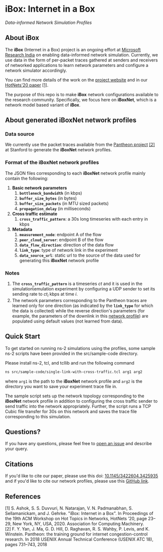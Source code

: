 # iBox: Internet in a Box
*Data-informed Network Simulation Profiles*

## About iBox

The **iBox** (Internet in a Box) project is an ongoing effort at [Microsoft Research India](https://www.microsoft.com/en-us/research/lab/microsoft-research-india/) on enabling data-informed network simulation. Currently, we use data in the form of per-packet traces gathered at senders and receivers of networked applications to learn network parameters and configure a network simulator accordingly. 

You can find more details of the work on the [project website](http://aka.ms/ibox) and in our [HotNets'20 paper](https://www.microsoft.com/en-us/research/uploads/prod/2020/09/iBox-HotNets2020.pdf) [[1]](#1).

The purpose of this repo is to make **iBox**  network configurations available to the research community. Specifically, we focus here on **iBoxNet**, which is a network model based variant of **iBox**.

## About generated **iBoxNet** network profiles
### Data source
We currently use the packet traces available from the [Pantheon project](https://pantheon.stanford.edu/) [[2]](#2) at Stanford to generate the **iBoxNet** network profiles.

### Format of the **iBoxNet** network profiles
The JSON files corresponding to each **iBoxNet** network profile mainly contain the following: 
1. **Basic network parameters**
	1. **`bottleneck_bandwidth`** (in kbps)
	2. **`buffer_size_bytes`** (in bytes)
	3. **`buffer_size_packets`** (in MTU sized packets)
	4. **`propagation_delay`** (in milliseconds)
2.  **Cross traffic estimate**
	1. **`cross_traffic_pattern`**:  a 30s long timeseries with each entry in kbps
3. **Metadata**
	1. **`measurement_node`**: endpoint A of the flow
	2. **`peer_cloud_server`**: endpoint B of the flow
	3. **`data_flow_direction`**: direction of the data flow
	4. **`link_type`**: type of network link in the experiment
	5. **`data_source_url`**: static url to the source of the data used for generating this **iBoxNet** network profile

### Notes
1. The **`cross_traffic_pattern`** is a timeseries *ct* and it is used in the simulation\emulation experiment by configuring a UDP sender to set its sending rate to *ct*<sub>*i*</sub> kbps at time *i*.
2. The network parameters corresponding to the Pantheon traces are learned only for one direction (as indicated by the **`link_type`** for which the data is collected) while the reverse direction's parameters (for example, the parameters of the downlink in this [network profile](https://github.com/microsoft/internet-in-a-box/blob/main/network-profiles/colombia/cellular/network-profile-1.json)) are populated using default values (not learned from data). 

## Quick Start
To get started on running ns-2 simulations using the profiles, some sample ns-2 scripts have been provided in the src/sample-code directory. 

Please install ns-2, tcl, and tcllib and run the following command

```bash
ns src/sample-code/single-link-with-cross-traffic.tcl arg1 arg2
```
where `arg1` is the path to the **iBoxNet** network profile and `arg2` is the directory you want to save your experiment trace file in.

The sample script sets up the network topology corresponding to the **iBoxNet** network profile in addition to configuring the cross traffic sender to send traffic into the network appropriately. Further, the script runs a TCP Cubic file transfer for 30s on this network and saves the trace file corresponding to this simulation.

## Questions?
If you have any questions, please feel free to [open an issue](https://github.com/microsoft/internet-in-a-box/issues/new) and describe your query.

## Citations

If you'd like to cite our paper, please use this doi: [10.1145/3422604.3425935](https://doi.org/10.1145/3422604.3425935) and if you'd like to cite our network profiles, please use this [GitHub link](https://github.com/microsoft/internet-in-a-box).


## References
<a id="1">[1]</a> S. Ashok, S. S. Duvvuri, N. Natarajan, V. N. Padmanabhan, S. Sellamanickam, and J. Gehrke. "iBox: Internet in a Box". In Proceedings of the 19th ACM Workshop on Hot Topics in Networks, HotNets ’20, page 23–29, New York, NY, USA, 2020. Association for Computing Machinery.  
<a id="2">[2]</a> F. Y. Yan, J. Ma, G. D. Hill, D. Raghavan, R. S. Wahby, P. Levis, and K. Winstein.   Pantheon: the training ground for internet congestion-control research. In 2018 USENIX Annual Technical Conference (USENIX ATC 18), pages 731–743, 2018